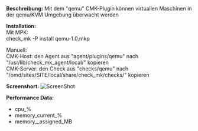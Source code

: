 **Beschreibung:** 
  Mit dem "qemu" CMK-Plugin können virtuallen Maschinen in der qemu/KVM Umgebung überwacht werden
  
**Installation:**  
Mit MPK:  
check_mk -P install qemu-1.0.mkp
    
Manuell:  
CMK-Host:   den Agent aus "agent/plugins/qemu" nach "/usr/lib/check_mk_agent/local/" kopieren  
CMK-Server: den Check aus "checks/qemu" nach "/omd/sites/SITE/local/share/check_mk/checks/" kopieren  
  
**Screenshort:**
![ScreenShot](https://github.com/christianbur/check_mk/blob/master/qemu_kvm/screenshort_qemu.png)

**Performance Data:**
  - cpu_%   
  - memory_current_%  
  - memory__assigned_MB  

